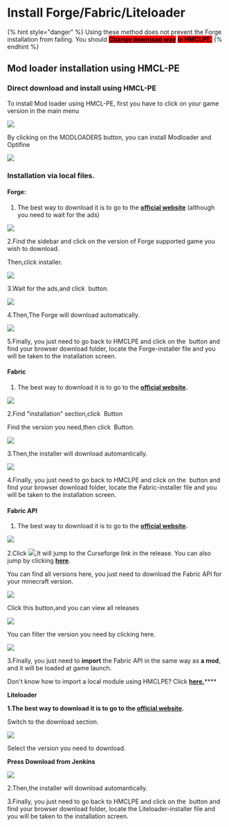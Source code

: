 # Install Forge/Fabric/Liteloader

{% hint style="danger" %}
Using these method does not prevent the Forge installation from failing. You should [<mark style="background-color:red;">**Change download way**</mark>](../../basic-settings/download/download-settings.md#if-there-is-a-problem-with-the-download-heres-what-you-should-do) <mark style="background-color:red;">**in HMCLPE.**</mark>
{% endhint %}

## Mod loader installation using HMCL-PE

### Direct download and install using HMCL-PE

To install Mod loader using HMCL-PE, first you have to click on your game version in the main menu

![](../../.gitbook/assets/Screenshot\_2022-08-15-14-51-35-56\_d17cc25ab2657fb.jpg)

By clicking on the MODLOADERS button, you can install Modloader and Optifine

![](../../.gitbook/assets/Screenshot\_2022-08-15-15-25-46-62\_d17cc25ab2657fb.jpg)

### Installation via local files.

#### Forge:

1. The best way to download it is to go to the [**official website**](https://files.minecraftforge.net/net/minecraftforge/forge/) (although you need to wait for the ads)

![](<../../.gitbook/assets/image (10).png>)

2.Find the sidebar and click on the version of Forge supported game you wish to download.

Then,click installer.

![](<../../.gitbook/assets/image (6).png>)

3.Wait for the ads,and click <img src="../../.gitbook/assets/image (23).png" alt="" data-size="line"> button.

![](<../../.gitbook/assets/image (5).png>)

4.Then,The Forge will download automatically.

![](<../../.gitbook/assets/image (25).png>)

5.Finally, you just need to go back to HMCLPE and click on the <img src="../../.gitbook/assets/image (4).png" alt="" data-size="line"> button and find your browser download folder, locate the Forge-installer file and you will be taken to the installation screen.

#### Fabric

1. The best way to download it is to go to the [**official website**](https://fabricmc.net/)**.**

![](<../../.gitbook/assets/image (17).png>)

2.Find "installation" section,click <img src="../../.gitbook/assets/image (13).png" alt="" data-size="line"> Button

Find the version you need,then click <img src="../../.gitbook/assets/image (3).png" alt="" data-size="line"> Button.

![](<../../.gitbook/assets/image (26).png>)

3.Then,the installer will download automantically.

![](<../../.gitbook/assets/image (14).png>)

4.Finally, you just need to go back to HMCLPE and click on the <img src="../../.gitbook/assets/image (4).png" alt="" data-size="line"> button and find your browser download folder, locate the Fabric-installer file and you will be taken to the installation screen.

#### Fabric API



1. The best way to download it is to go to the [**official website**](https://fabricmc.net/)**.**

![](<../../.gitbook/assets/image (17).png>)

2.Click ![](<../../.gitbook/assets/image (11).png>),It will jump to the Curseforge link in the release. You can also jump by clicking [**here**](https://www.curseforge.com/minecraft/mc-mods/fabric-api).

You can find all versions here, you just need to download the Fabric API for your minecraft version.

![](<../../.gitbook/assets/image (1).png>)

Click this button,and you can view all releases

![](<../../.gitbook/assets/image (24).png>)

You can filter the version you need by clicking here.

![](<../../.gitbook/assets/image (7).png>)

3.Finally, you just need to **import** the Fabric API in the same way as **a mod**, and it will be loaded at game launch.

Don't know how to import a local module using HMCLPE? Click [**here.**](installing-mods.md)****

**Liteloader**

**1.**The best way to download it is to go to the [**official website**](http://www.liteloader.com/download)**.**

Switch to the download section.

![](../../.gitbook/assets/image.png)

Select the version you need to download.

**Press Download from Jenkins**

![](<../../.gitbook/assets/image (2).png>)

2.Then,the installer will download automantically.

3.Finally, you just need to go back to HMCLPE and click on the <img src="../../.gitbook/assets/image (4).png" alt="" data-size="line"> button and find your browser download folder, locate the Liteloader-installer file and you will be taken to the installation screen.
